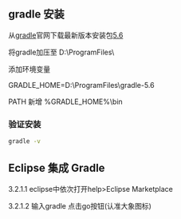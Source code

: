 ## gradle 安装

从[gradle](http://www.gradle.org/downloads)官网下载最新版本安装包[5.6](https://gradle.org/next-steps/?version=5.6&format=bin)

将gradle加压至 D:\ProgramFiles\

添加环境变量

GRADLE_HOME=D:\ProgramFiles\gradle-5.6

PATH 新增 %GRADLE_HOME%\bin

### 验证安装

```bash
gradle -v
```

## Eclipse 集成 Gradle

3.2.1.1 eclipse中依次打开help>Eclipse Marketplace 

3.2.1.2 输入gradle 点击go按钮(认准大象图标)
